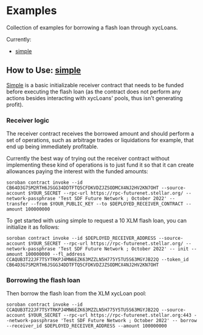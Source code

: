 # Examples

Collection of examples for borrowing a flash loan through xycLoans.

Currently:
- [simple](#how-to-use-simple)

## How to Use: [simple](./simple/)

[Simple](./simple/) is a basic initializable receiver contract that needs to be funded before executing the flash loan (as the contract does not perform any actions besides interacting with xycLoans' pools, thus isn't generating profit).

### Receiver logic

The receiver contract receives the borrowed amount and should perform a set of operations, such as arbitrage trades or liquidations for example, that end up being immediately profitable.

Currently the best way of trying out the receiver contract without implementing these kind of operations is to just fund it so that it can create allowances paying the interest with the funded amounts:

```
soroban contract invoke --id CB64D3G7SM2RTH6JSGG34DDTFTQ5CFDKVDZJZSODMCX4NJ2HV2KN7OHT --source-account $YOUR_SECRET --rpc-url https://rpc-futurenet.stellar.org/ --network-passphrase 'Test SDF Future Network ; October 2022' -- transfer --from $YOUR_PUBLIC_KEY --to $DEPLOYED_RECEIVER_CONTRACT --amount 100000000
```

To get started with using simple to request a 10 XLM flash loan, you can initialize it as follows:

```
soroban contract invoke --id $DEPLOYED_RECEIVER_ADDRESS --source-account $YOUR_SECRET --rpc-url https://rpc-futurenet.stellar.org/ --network-passphrase 'Test SDF Future Network ; October 2022' -- init --amount 100000000 --fl_address CCAQUB3T22JF7TSYTRKPJ4MN6EZK63MZZLN5H775Y5TU5S63MGYJB22Q --token_id CB64D3G7SM2RTH6JSGG34DDTFTQ5CFDKVDZJZSODMCX4NJ2HV2KN7OHT
```

### Borrowing the flash loan

Then borrow the flash loan from the XLM xycLoan pool:

```
soroban contract invoke --id CCAQUB3T22JF7TSYTRKPJ4MN6EZK63MZZLN5H775Y5TU5S63MGYJB22Q --source-account $YOUR_SECRET --rpc-url https://rpc-futurenet.stellar.org:443 --network-passphrase 'Test SDF Future Network ; October 2022' -- borrow --receiver_id $DEPLOYED_RECEIVER_ADDRESS --amount 100000000
```
